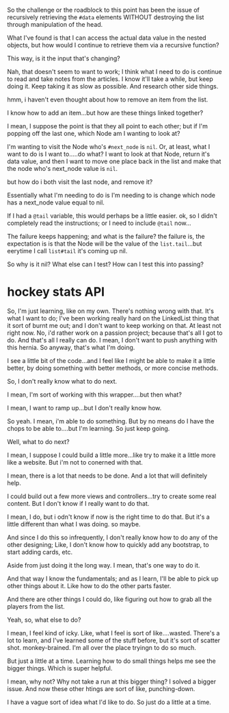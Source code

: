 So the challenge or the roadblock to this point has been the issue of recursively retrieving the `#data` elements WITHOUT destroying the list through manipulation of the head. 

What I've found is that I can access the actual data value in the nested objects, but how would I continue to retrieve them via a recursive function? 

This way, is it the input that's changing? 

Nah, that doesn't seem to want to work; I think what I need to do is continue to read and take notes from the articles. I know it'll take a while, but keep doing it. Keep taking it as slow as possible. And research other side things. 

hmm, i haven't even thought about how to remove an item from the list. 

I know how to add an item...but how are these things linked together? 

I mean, I suppose the point is that they all point to each other; but if I'm popping off the last one, which Node am I wanting to look at? 

I'm wanting to visit the Node who's `#next_node` is `nil`. Or, at least, what I want to do is I want to.....do what? I want to look at that Node, return it's data value, and then I want to move one place back in the list and make that the node who's next_node value is `nil`. 

but how do i both visit the last node, and remove it? 

Essentially what I'm needing to do is I'm needing to is change which node has a next_node value equal to nil. 

If I had a `@tail` variable, this would perhaps be a little easier. ok, so I didn't completely read the instructions; or I need to include `@tail` now...

The failure keeps happening; and what is the failure? the failure is, the expectation is is that the Node will be the value of the `list.tail`...but eerytime I call `list#tail` it's coming up nil. 

So why is it nil? What else can I test? How can I test this into passing? 

# hockey stats API

So, I'm just learning, like on my own. There's nothing wrong with that. It's what I want to do; I've been working really hard on the LinkedList thing that it sort of burnt me out; and I don't want to keep working on that. At least not right now. No, i'd rather work on a passion project; because that's all I got to do. And that's all I really can do. I mean, I don't want to push anything with this hernia. So anyway, that's what I'm doing. 

I see a little bit of the code...and I feel like I might be able to make it a little better, by doing something with better methods, or more concise methods. 

So, I don't really know what to do next. 

I mean, I'm sort of working with this wrapper....but then what? 

I mean, I want to ramp up...but I don't really know how. 

So yeah. I mean, i'm able to do something. But by no means do I have the chops to be able to....but I'm learning. So just keep going. 

Well, what to do next?

I mean, I suppose I could build a little more...like try to make it a little more like a website. But i'm not to conerned with that. 

I mean, there is a lot that needs to be done. And a lot that will definitely help. 

I could build out a few more views and controllers...try to create some real content. But I don't know if I really want to do that. 

I mean, I do, but i odn't know if now is the right time to do that. But it's a little different than what I was doing. so maybe. 

And since I do this so infrequently, I don't really know how to do any of the other designing; Like, I don't know how to quickly add any bootstrap, to start adding cards, etc. 

Aside from just doing it the long way. I mean, that's one way to do it. 

And that way I know the fundamentals; and as I learn, I'll be able to pick up other things about it. Like how to do the other parts faster. 

And there are other things I could do, like figuring out how to grab all the players from the list. 

Yeah, so, what else to do? 

I mean, I feel kind of icky. Like, what I feel is sort of like....wasted. There's a lot to learn, and I've learned some of the stuff before, but it's sort of scatter shot. monkey-brained. I'm all over the place tryingn to do so much. 

But just a little at a time. Learning how to do small things helps me see the bigger things. Which is super helpful. 

I mean, why not? Why not take a run at this bigger thing? I solved a bigger issue. And now these other htings are sort of like, punching-down. 

I have a vague sort of idea what I'd like to do. So just do a little at a time. 